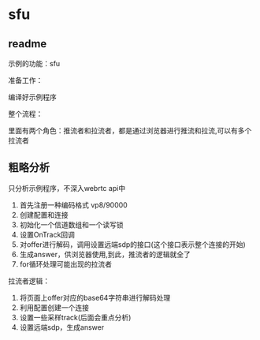 # sfu

## readme

示例的功能：sfu

准备工作：

编译好示例程序

整个流程：

里面有两个角色：推流者和拉流者，都是通过浏览器进行推流和拉流,可以有多个拉流者

## 粗略分析

只分析示例程序，不深入webrtc api中

1. 首先注册一种编码格式 vp8/90000
2. 创建配置和连接
3. 初始化一个信道数组和一个读写锁
4. 设置OnTrack回调
5. 对offer进行解码，调用设置远端sdp的接口(这个接口表示整个连接的开始)
6. 生成answer，供浏览器使用,到此，推流者的逻辑就全了
7. for循环处理可能出现的拉流者

拉流者逻辑：

1. 将页面上offer对应的base64字符串进行解码处理
2. 利用配置创建一个连接
3. 设置一些采样track(后面会重点分析)
4. 设置远端sdp，生成answer
